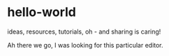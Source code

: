 # hello-world
ideas, resources, tutorials, oh - and sharing is caring!

Ah there we go, I was looking for this particular editor.
